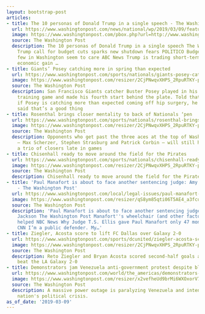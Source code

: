 ```yaml
---
layout: bootstrap-post
articles:
- title: The 10 personas of Donald Trump in a single speech - The Washington Post
  url: https://www.washingtonpost.com/news/national/wp/2019/03/09/feature/the-10-personas-of-donald-trump-in-a-single-speech/
  image: https://www.washingtonpost.com/pbox.php?url=http://www.washingtonpost.com/news/national/wp-content/uploads/sites/9/2019/03/trumpspeech_promo.jpg&w=1484&op=resize&opt=1&filter=antialias&t=20170517
  source: The Washington Post
  description: The 10 personas of Donald Trump in a single speech The Washington Post
    Trump call for budget cuts sparks new shutdown fears POLITICO Budget deficit balloons,
    few in Washington seem to care ABC News Trump is trading short-term pain for long-term
    economic gain …
- title: Giants’ Posey catching more in spring than expected
  url: https://www.washingtonpost.com/sports/nationals/giants-posey-catching-more-in-spring-than-expected/2019/03/09/5eec8bfc-42c7-11e9-85ad-779ef05fd9d8_story.html
  image: https://www.washingtonpost.com/resizer/2CjPNwqvXHPS_2RpuRTKY-p3eVo=/1484x0/www.washingtonpost.com/pb/resources/img/twp-social-share.png
  source: The Washington Post
  description: San Francisco Giants catcher Buster Posey played in his fifth spring
    training game and made his fourth start behind the plate. Told that it seems as
    if Posey is catching more than expected coming off hip surgery, he agreed and
    said that’s a good thing
- title: Rosenthal brings closer mentality to back of Nationals ‘pen
  url: https://www.washingtonpost.com/sports/nationals/rosenthal-brings-closer-mentality-to-back-of-nationals-pen/2019/03/09/b7a54660-42c4-11e9-85ad-779ef05fd9d8_story.html
  image: https://www.washingtonpost.com/resizer/2CjPNwqvXHPS_2RpuRTKY-p3eVo=/1484x0/www.washingtonpost.com/pb/resources/img/twp-social-share.png
  source: The Washington Post
  description: Opponents who get past the three aces at the top of Washington’s rotation
    — Max Scherzer, Stephen Strasburg and Patrick Corbin — will still have to navigate
    a trio of closers late in games
- title: Chisenhall ready to move around the field for the Pirates
  url: https://www.washingtonpost.com/sports/nationals/chisenhall-ready-to-move-around-the-field-for-the-pirates/2019/03/09/ec496956-42c3-11e9-85ad-779ef05fd9d8_story.html
  image: https://www.washingtonpost.com/resizer/2CjPNwqvXHPS_2RpuRTKY-p3eVo=/1484x0/www.washingtonpost.com/pb/resources/img/twp-social-share.png
  source: The Washington Post
  description: Chisenhall ready to move around the field for the Pirates
- title: 'Paul Manafort is about to face another sentencing judge: Amy Berman Jackson
    - The Washington Post'
  url: https://www.washingtonpost.com/local/legal-issues/paul-manafort-is-about-to-face-another-sentencing-judge-amy-berman-jackson/2019/03/09/ebdea46a-41cc-11e9-a0d3-1210e58a94cf_story.html
  image: https://www.washingtonpost.com/resizer/qS8ym85qti06T5AE4_a3fcuWDao=/1484x0/arc-anglerfish-washpost-prod-washpost.s3.amazonaws.com/public/WDQJYVSKMAI6REDS63KLYMXSEM.jpg
  source: The Washington Post
  description: 'Paul Manafort is about to face another sentencing judge: Amy Berman
    Jackson The Washington Post Manafort''s wheelchair (and other factors) might have
    helped NBC News Why Judge T.S. Ellis gave Paul Manafort only 47 months in prison
    CNN I’m a public defender. My…'
- title: Ziegler, Acosta score to lift FC Dallas over Galaxy 2-0
  url: https://www.washingtonpost.com/sports/dcunited/ziegler-acosta-score-to-lift-fc-dallas-over-galaxy-2-0/2019/03/09/a1d1caa6-42c0-11e9-85ad-779ef05fd9d8_story.html
  image: https://www.washingtonpost.com/resizer/2CjPNwqvXHPS_2RpuRTKY-p3eVo=/1484x0/www.washingtonpost.com/pb/resources/img/twp-social-share.png
  source: The Washington Post
  description: Reto Ziegler and Bryan Acosta scored second-half goals and FC Dallas
    beat the LA Galaxy 2-0
- title: Demonstrators jam Venezuela anti-government protest despite blackout
  url: https://www.washingtonpost.com/world/the_americas/demonstrators-jam-venezuela-anti-government-protest-despite-blackout/2019/03/09/75c328c0-404e-11e9-85ad-779ef05fd9d8_story.html
  image: https://www.washingtonpost.com/resizer/x2vefheUd9brMi6WXOxorV7rGGw=/1484x0/arc-anglerfish-washpost-prod-washpost.s3.amazonaws.com/public/OB6JDMCCXQI6TE3BGAP7WW6V4Y.jpg
  source: The Washington Post
  description: A massive power outage is paralyzing Venezuela and intensifying the
    nation's political crisis.
as_of_date: '2019-03-09'
---
```


